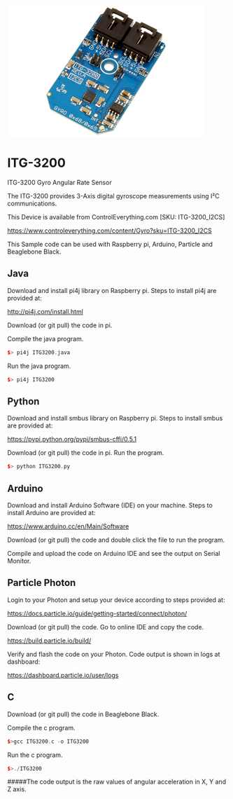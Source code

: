 [![ITG3200](ITG-3200_I2CS.png)](https://www.controleverything.com/content/Gyro?sku=ITG-3200_I2CS)
# ITG-3200
ITG-3200 Gyro Angular Rate Sensor

The ITG-3200 provides 3-Axis digital gyroscope measurements using I²C communications.

This Device is available from ControlEverything.com [SKU: ITG-3200_I2CS]

https://www.controleverything.com/content/Gyro?sku=ITG-3200_I2CS

This Sample code can be used with Raspberry pi, Arduino, Particle and Beaglebone Black.

## Java
Download and install pi4j library on Raspberry pi. Steps to install pi4j are provided at:

http://pi4j.com/install.html

Download (or git pull) the code in pi.

Compile the java program.
```cpp
$> pi4j ITG3200.java
```

Run the java program.
```cpp
$> pi4j ITG3200
```

## Python
Download and install smbus library on Raspberry pi. Steps to install smbus are provided at:

https://pypi.python.org/pypi/smbus-cffi/0.5.1

Download (or git pull) the code in pi. Run the program.

```cpp
$> python ITG3200.py
```

## Arduino
Download and install Arduino Software (IDE) on your machine. Steps to install Arduino are provided at:

https://www.arduino.cc/en/Main/Software

Download (or git pull) the code and double click the file to run the program.

Compile and upload the code on Arduino IDE and see the output on Serial Monitor.


## Particle Photon

Login to your Photon and setup your device according to steps provided at:

https://docs.particle.io/guide/getting-started/connect/photon/

Download (or git pull) the code. Go to online IDE and copy the code.

https://build.particle.io/build/

Verify and flash the code on your Photon. Code output is shown in logs at dashboard:

https://dashboard.particle.io/user/logs


## C

Download (or git pull) the code in Beaglebone Black.

Compile the c program.
```cpp
$>gcc ITG3200.c -o ITG3200
```
Run the c program.
```cpp
$>./ITG3200
```
#####The code output is the raw values of angular acceleration in X, Y and Z axis.
